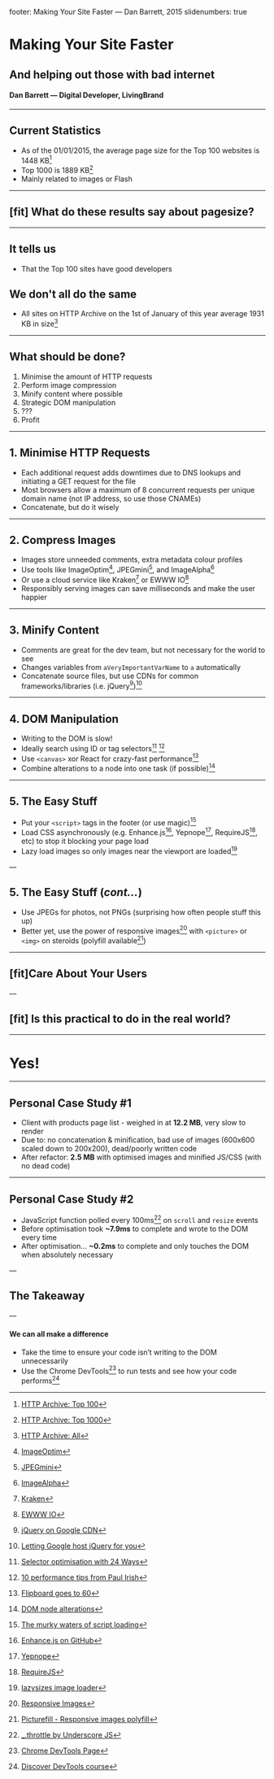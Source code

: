 footer: Making Your Site Faster — Dan Barrett, 2015
slidenumbers: true
# Making Your Site Faster
## And helping out those with bad internet

#### Dan Barrett — Digital Developer, LivingBrand

---

## Current Statistics
- As of the 01/01/2015, the average page size for the Top 100 websites is 1448 KB[^1]
- Top 1000 is 1889 KB[^2]
- Mainly related to images or Flash

[^1]: [HTTP Archive: Top 100](http://httparchive.org/interesting.php?a=All&l=Jan%201%202015&s=Top100)

[^2]: [HTTP Archive: Top 1000](http://httparchive.org/interesting.php?a=All&l=Jan%201%202015&s=Top1000)

---

## [fit] What do these results say about pagesize?

---

## It tells us
- That the Top 100 sites have good developers

## We don't all do the same
- All sites on HTTP Archive on the 1st of January of this year average 1931 KB in size[^3]

[^3]: [HTTP Archive: All](http://httparchive.org/interesting.php?a=All&l=Jan%201%202015&s=All)

---

## What should be done?
1. Minimise the amount of HTTP requests
2. Perform image compression
3. Minify content where possible
4. Strategic DOM manipulation
5. ???
6. Profit

---

## 1. Minimise HTTP Requests
- Each additional request adds downtimes due to DNS lookups and initiating a GET request for the file
- Most browsers allow a maximum of 8 concurrent requests per unique domain name (not IP address, so use those CNAMEs)
- Concatenate, but do it wisely

---

## 2. Compress Images
- Images store unneeded comments, extra metadata colour profiles
- Use tools like ImageOptim[^4], JPEGmini[^5], and ImageAlpha[^6]
- Or use a cloud service like Kraken[^7] or EWWW IO[^8]
- Responsibly serving images can save milliseconds and make the user happier

[^4]: [ImageOptim](https://imageoptim.com/)

[^5]: [JPEGmini](http://www.jpegmini.com/)

[^6]: [ImageAlpha](http://pngmini.com/)

[^7]: [Kraken](https://kraken.io/)

[^8]: [EWWW IO](http://ewww.io/)

---

## 3. Minify Content
- Comments are great for the dev team, but not necessary for the world to see
- Changes variables from `aVeryImportantVarName` to `a` automatically
- Concatenate source files, but use CDNs for common frameworks/libraries (i.e. jQuery[^9])[^10]

[^9]: [jQuery on Google CDN](https://developers.google.com/speed/libraries/devguide#jquery)

[^10]: [Letting Google host jQuery for you](http://encosia.com/3-reasons-why-you-should-let-google-host-jquery-for-you/)

---

## 4. DOM Manipulation
- Writing to the DOM is slow!
- Ideally search using ID or tag selectors[^11] [^12]
- Use `<canvas>` xor React for crazy-fast performance[^13]
- Combine alterations to a node into one task (if possible)[^14]

[^11]: [Selector optimisation with 24 Ways](http://24ways.org/2011/your-jquery-now-with-less-suck)

[^12]: [10 performance tips from Paul Irish](http://jonraasch.com/blog/10-advanced-jquery-performance-tuning-tips-from-paul-irish)

[^13]: [Flipboard goes to 60](http://engineering.flipboard.com/2015/02/mobile-web/)

[^14]: [DOM node alterations](http://ejohn.org/blog/dom-documentfragments/)

---

## 5. The Easy Stuff
- Put your `<script>` tags in the footer (or use magic)[^15]
- Load CSS asynchronously (e.g. Enhance.js[^16], Yepnope[^17], RequireJS[^18], etc) to stop it blocking your page load
- Lazy load images so only images near the viewport are loaded[^19]

[^15]: [The murky waters of script loading](http://www.html5rocks.com/en/tutorials/speed/script-loading/)

[^16]: [Enhance.js on GitHub](https://github.com/filamentgroup/enhance)

[^17]: [Yepnope](http://yepnopejs.com/)

[^18]: [RequireJS](http://requirejs.org/)

[^19]: [lazysizes image loader](https://github.com/aFarkas/lazysizes)

—

## 5. The Easy Stuff (_cont…_)
- Use JPEGs for photos, not PNGs (surprising how often people stuff this up)
- Better yet, use the power of responsive images[^20] with `<picture>` or `<img>` on steroids (polyfill available[^21])

[^20]: [Responsive Images](http://responsiveimages.org/)

[^21]: [Picturefill - Responsive images polyfill](https://github.com/scottjehl/picturefill)

---

## [fit]Care About Your Users

—

## [fit] Is this practical to do in the real world?

---

# Yes!

---

## Personal Case Study #1
- Client with products page list - weighed in at **12.2 MB**, very slow to render
- Due to: no concatenation & minification, bad use of images (600x600 scaled down to 200x200), dead/poorly written code
- After refactor: **2.5 MB** with optimised images and minified JS/CSS (with no dead code)

---

## Personal Case Study #2
- JavaScript function polled every 100ms[^22] on `scroll` and `resize` events
- Before optimisation took **~7.9ms** to complete and wrote to the DOM every time
- After optimisation... **~0.2ms** to complete and only touches the DOM when absolutely necessary

<!-- put in Gist links -->

[^22]: [_.throttle by Underscore JS](http://underscorejs.org/#throttle)

—

## The Takeaway

—

#### We can all make a difference
- Take the time to ensure your code isn’t writing to the DOM unnecessarily
- Use the Chrome DevTools[^23] to run tests and see how your code performs[^24]

[^23]: [Chrome DevTools Page](https://developer.chrome.com/devtools)

[^24]: [Discover DevTools course](http://discover-devtools.codeschool.com/)